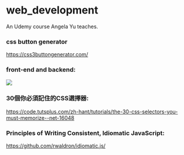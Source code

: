 # web_development
An Udemy course Angela Yu teaches.

### css button generator
https://css3buttongenerator.com/

### front-end and backend:
![](https://i.imgur.com/12S83gg.png)

### 30個你必須記住的CSS選擇器:
https://code.tutsplus.com/zh-hant/tutorials/the-30-css-selectors-you-must-memorize--net-16048

### Principles of Writing Consistent, Idiomatic JavaScript:
https://github.com/rwaldron/idiomatic.js/